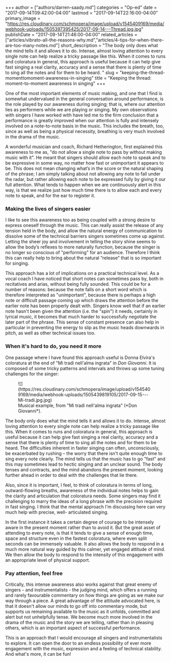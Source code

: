 +++
author = ["authors/darren-saady.md"]
categories = "Op-ed"
date = "2017-09-14T09:42:00-04:00"
lastmod = "2017-09-14T22:16:00-04:00"
primary_image = "https://res.cloudinary.com/schmopera/image/upload/v1545409169/media/webhook-uploads/1505397395425/2017-09-14---Thread.jpg.jpg"
publishDate = "2017-09-14T21:46:00-04:00"
related_articles = ["articles/vibrato-all-the-reasons-why.md","articles/4-tips-for-when-there-are-too-many-notes.md"]
short_description = "The body only does what the mind tells it and allows it to do. Intense, almost loving attention to every single note can help realize a tricky passage like this. When it comes to runs and coloratura in general, this approach is useful because it can help give fast singing a real clarity, accuracy and a sense that there is plenty of time to sing all the notes and for them to be heard. "
slug = "keeping-the-thread-momenttomoment-awareness-in-singing"
title = "Keeping the thread: moment-to-moment awareness in singing"
+++

One of the most important elements of music making, and one that I find is somewhat undervalued in the general conversation around performance, is the role played by our awareness during singing; that is, where our attention lies as performers while we are playing or singing. My own observations with singers I have worked with have led me to the firm conclusion that a performance is greatly improved when our attention is fully and intensely involved on a note-to-note basis in the music. This includes the breath, too, since as well as being a physical necessity, breathing is very much involved in the drama of the music. 

A wonderful musician and coach, Richard Hetherington, first explained this awareness to me as, "do not allow a single note to pass by without making music with it". He meant that singers should allow each note to speak and to be expressive in some way, no matter how fast or unimportant it appears to be. This does not mean changing what’s in the score or the natural shaping of the phrase; I am simply talking about not allowing any note to fall under the radar, but rather allowing each note to be expressed fully by giving it our full attention. What tends to happen when we are continuously alert in this way, is that we realize just how much time there is to allow each and every note to speak, and for the ear to register it.

### Making the lives of singers easier

I like to see this awareness too as being coupled with a strong desire to express oneself through the music. This can really assist the release of any tension held in the body, and allow the natural energy of communication to dissolve some of the technical barriers singers sometimes come up against. Letting the sheer joy and involvement in telling the story shine seems to allow the body’s reflexes to more naturally function, because the singer is no longer so conscious of "performing" for an audience. Therefore I think this can really help to bring about the natural “release” that is so important for singing. 

This approach has a lot of implications on a practical technical level. As a vocal coach I have noticed that short notes can sometimes pass by, both in recitatives and arias, without being fully sounded. This could be for a number of reasons: because the note falls on a short word which is therefore interpreted as "unimportant", because there is perhaps a high note or difficult passage coming up which draws the attention before the earlier note has been properly dealt with. Singers know well that if an earlier note hasn't been given the attention (i.e. the "spin") it needs, certainly in lyrical music, it becomes that much harder to successfully negotiate the later part of the phrase. This sense of constant presence can also help in particular in preventing the energy to slip as the music heads downwards in pitch, as well as other technical issues too.

### When it's hard to do, you need it more

One passage where I have found this approach useful is Donna Elvira's coloratura at the end of "Mi tradì nell'alma ingrata" in *Don Giovanni*. It is composed of some tricky patterns and intervals and throws up some tuning challenges for the singer:

<figure data-type="image">
![](https://res.cloudinary.com/schmopera/image/upload/v1545409169/media/webhook-uploads/1505439819105/2017-09-15---Mi-tradi.jpg.jpg)
<figcaption>Musical example, from "Mi tradì nell'alma ingrata" (*Don Giovanni*).</figcaption>
</figure>

The body only does what the mind tells it and allows it to do. Intense, almost loving attention to every single note can help realize a tricky passage like this. When it comes to runs and coloratura in general, this approach is useful because it can help give fast singing a real clarity, accuracy and a sense that there is plenty of time to sing all the notes and for them to be heard. The difficulties inherent in faster singing can often, unconsciously, be exacerbated by rushing – the worry that there isn’t quite enough time to sing every note clearly. The mind tells us that the music has to go "fast" and this may sometimes lead to hectic singing and an unclear sound. The body tenses and contracts, and the mind abandons the present moment, looking further ahead in order to deal with the challenges that lie there.

Also, since it is important, I feel, to think of coloratura in terms of long, outward-flowing breaths, awareness of the individual notes helps to gain the clarity and articulation that coloratura needs. Some singers may find it challenging to marry the ideas of a long phrase with the precision required in fast singing. I think that the mental approach I'm discussing here can very much help with precise, well- articulated singing.

In the first instance it takes a certain degree of courage to be intensely aware in the present moment rather than to avoid it. But the great asset of attending to every note, is that it tends to give a sense of enough time, space and structure even in the fastest coloratura, where even split seconds can be immensely valuable. It also allows the body to respond in a much more natural way guided by this calmer, yet engaged attitude of mind. We then allow the body to respond to the intensity of this engagement with an appropriate level of physical support.

### Pay attention, feel free

Critically, this intense awareness also works against that great enemy of singers - and instrumentalists - the judging mind, which offers a running and rarely favourable commentary on how things are going as we make our way through a piece. A great advantage of the attitude advocated here, is that it doesn't allow our minds to go off into commentary mode, but supports us remaining available to the music as it unfolds, committed and alert but not unhelpfully tense. We become much more involved in the drama of the music and the story we are telling, rather than in pleasing others, which is an important aspect of successful performance. 

This is an approach that I would encourage all singers and instrumentalists to explore.  It can open the door to an endless possibility of ever more engagement with the music, expression and a feeling of technical stability. And what's more, it can be fun!

